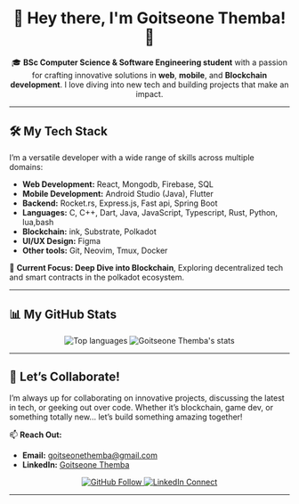 <div align="center">
  
# 👋 Hey there, I'm Goitseone Themba! 🚀

🎓 **BSc Computer Science & Software Engineering student** with a passion for crafting innovative solutions in **web**, **mobile**, and **Blockchain development**. I love diving into new tech and building projects that make an impact.

</div>

---

## 🛠️ My Tech Stack
I’m a versatile developer with a wide range of skills across multiple domains:

- **Web Development:** React, Mongodb, Firebase, SQL  
- **Mobile Development:** Android Studio (Java), Flutter  
- **Backend:** Rocket.rs, Express.js, Fast api, Spring Boot
- **Languages:** C, C++, Dart, Java, JavaScript, Typescript, Rust, Python, lua,bash
- **Blockchain:** ink, Substrate, Polkadot
- **UI/UX Design:** Figma
- **Other tools:** Git, Neovim, Tmux, Docker

🔬 **Current Focus: Deep Dive into Blockchain**, Exploring decentralized tech and smart contracts in the polkadot ecosystem. 

---

## 📊 My GitHub Stats
<div align="center">
  <img alt="Top languages" src="https://github-readme-stats.vercel.app/api/top-langs/?username=Goitseone-Themba&layout=compact&langs_count=10&theme=radical" />
  <img alt="Goitseone Themba's stats" src="https://github-readme-stats.vercel.app/api?username=Goitseone-Themba&show_icons=true&theme=radical" />
</div>

---

## 🤝 Let’s Collaborate!
I’m always up for collaborating on innovative projects, discussing the latest in tech, or geeking out over code. Whether it’s blockchain, game dev, or something totally new... let’s build something amazing together!

📫 **Reach Out:**  
- **Email:** [goitseonethemba@gmail.com](mailto:goitseonethemba@gmail.com)  
- **LinkedIn:** [Goitseone Themba](https://www.linkedin.com/in/goitseone-themba)  

<div align="center">
  <a href="https://github.com/Goitseone-Themba">
    <img src="https://img.shields.io/badge/GitHub-Follow%20Me-181717?style=flat-square&logo=github" alt="GitHub Follow" />
  </a>
  <a href="https://www.linkedin.com/in/goitseone-themba">
    <img src="https://img.shields.io/badge/LinkedIn-Connect-0A66C2?style=flat-square&logo=linkedin" alt="LinkedIn Connect" />
  </a>
</div>

---

<!--
<div width="45%">
  
# 👋 Hello, tech world! I'm Goitseone Themba.

🚀 Passionate final-year BSc Computer Science & Software Engineering student with a diverse skill set in web, mobile, and backend development.

## 💻 My technical arsenal includes:
- **Web:** React, Firebase, SQL
- **Mobile:** Android Studio (Java), Flutter
- **Backend:** REST APIs, Spring Boot, ExpressJs
- **Languages:** C, C++, Dart, Java, Javascript, Rust, Python
- **UI/UX design:** Figma

🔬 **Current Focus:** Blockchain

## 🚀 My future goals include:
- Blockchain Development
- Game Development
- Augmented Reality (AR) Software Development
- Kernel Development

🤝 **Let's Connect:** Whether you're looking to collaborate on groundbreaking projects, discuss the latest in tech, or just geek out about code, I'm all ears!

📫 **Reach out:** 
- Email: goitseonethemba@gmail.com 
- LinkedIn: [Goitseone Themba](https://www.linkedin.com/in/goitseone-themba)
</div>

  <img alt="Top languages" src="https://github-readme-stats.vercel.app/api/top-langs/?username=Goitseone-Themba&layout=compact&langs_count=10" align="left" />
  <img alt="Goitseone Themba's stats" src="https://github-readme-stats.vercel.app/api?username=Goitseone-Themba" align="right" />

-->


<!--
> 💡 "In the world of ones and zeros, I aim to be the variable that makes all the difference."
<div>
<p>👋 Hi there! I'm Goitseone Themba.</p>

🎓 I'm currently a final-year BSc Computer Science and Software Engineering student at Botswana International University of Science and Technology.

💻 I've dabbled in various areas of software development including:

- Web Development: React, Firebase, a bit of SQL.
- Mobile Development: Android Studio with Java, Flutter.
- Backend Development: REST APIs, Spring Boot.
- General Programming: C, C++.
  
🎨 I also have some experience in UI design using Figma.

🚀 My future goals include:

- Game Development
- Augmented Reality (AR) Software Development
- Kernel Development
- General Software Development
  
🔍 I'm constantly learning and improving, especially in computational math.

🌱 Currently, I'm working on refining my skills and taking on new projects to broaden my horizons.

📫 Feel free to reach out or collaborate on exciting projects!
</div>
-->

<!--
# Hi there👋

I'm a computer science and software engineering student
<img alt="Goitseone Themba's stats" src="https://github-readme-stats.vercel.app/api?username=Goitseone-Themba" align="left" width="45%"/>

**Goitseone-Themba/Goitseone-Themba** is a ✨ _special_ ✨ repository because its `README.md` (this file) appears on your GitHub profile.

Here are some ideas to get you started:

- 🔭 I’m currently working on ...
- 🌱 I’m currently learning ...
- 👯 I’m looking to collaborate on ...
- 🤔 I’m looking for help with ...
- 💬 Ask me about ...
- 📫 How to reach me: ...
- 😄 Pronouns: ...
- ⚡ Fun fact: ...
-->
